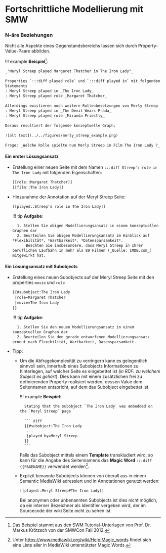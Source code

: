 # Fortschrittliche Modellierung mit SMW

### N-äre Beziehungen


Nicht alle Aspekte eines Gegenstandsbereichs lassen sich durch Property-Value-Paare abbilden.

!!! example
    **Beispiel**[^1]:  

    _"Meryl Streep played Margaret Thatcher in The Iron Lady"_

    Properties `:::diff played role` und `:::diff played in` mit folgenden Statements
    : Meryl Streep played in _The Iron Lady_
    : Meryl Streep played role _Margaret Thatcher_

    Allerdings existieren noch weitere Rollenbesetzungen von Merly Streep
    : Meryl Streep played in _The Devil Wears Prada_
    : Meryl Streep played role _Miranda Priestly_

    Daraus resultiert der folgende konzeptuelle Graph:

    ![alt text](../../figures/merly_streep_example.png)

    Frage: _Welche Rolle spielte nun Merly Streep im Film The Iron Lady ?_

[^1]: Das Beispiel stammt aus den SWM Tutorial-Unterlagen von Prof. Dr. Markus Krötzsch von der SMWCon Fall 2012.

#### Ein erster Lösungsansatz

* Erstellung einer neuen Seite mit dem Namen `:::diff Streep's role in The Iron Lady` mit folgenden Eigenschaften:  
    ``` diff
    [[role::Margaret Thatcher]]  
    [[film::The Iron Lady]] 
    ```

* Hinzunahme der Annotation auf der Meryl Streep Seite:  
    ``` diff
    [[played::Streep's role in The Iron Lady]]
    ```

    !!! tip
        **Aufgabe**:  

        1. Stellen Sie obigen Modellierungsansatz in einem konzeptuellen Graphen dar
        2. Beurteilen Sie obigen Modellierungsansatz im Hinblick auf *Flexibilität*, *Wartbarkeit*, *Datensparsamkeit*. 
            Beachten Sie insbesondere, dass Meryl Streep in Ihrer beruflichen Laufbahn in mehr als 89 Filmen (_Quelle: IMDB.com_) mitgewirkt hat. 

#### Ein Lösungsansatz mit Subobjects

* Erstellung eines neuen Subobjects auf der Meryl Streep Seite mit den properties `movie` und `role`
    ``` diff
    {{#subobject:The Iron Lady 
     |role=Margaret Thatcher 
     |movie=The Iron Lady
    }}
    ```

    !!! tip
        **Aufgabe**:
        
        1. Stellen Sie den neuen Modellierungsansatz in einem konzeptuellen Graphen dar
        2. Beurteilen Sie den gerade entworfenen Modellierungsansatz erneut nach Flexibilität, Wartbarkeit, Datensparsamkeit.  

* Tipp:
    * Um die Abfragekomplexität zu verringern kann es gelegentlich sinnvoll sein, innerhalb eines Subobjects Informationen zu hinterlegen, auf welcher Seite es eingebettet ist (_in RDF: zu welchem Subject es gehört_). Dies kann mit einem zusätzlichen frei zu definierenden Property realisiert werden, dessen Value dem Seitennamen entspricht, auf dem das Subobject eingebettet ist.
    
        !!! example
            **Beispiel**:

            Stating that the subobject `The Iron Lady` was embedded on the `Meryl Streep` page

            ``` diff
            {{#subobject:The Iron Lady 
             ...
             |played by=Meryl Streep 
            }}
            ```

        Falls das Subobject mittels einem **Template** transkludiert wird, so kann für die Angabe des Seitennamens das __Magic Word__ `:::diff {{PAGENAME}}` verwendet werden[^2].

    * Explizit benannte Subobjects können von überall aus in einem Semantic MediaWiki adressiert und in Annotationen genutzt werden:
        ``` diff
        [[played::Meryl Streep#The Iron Lady]]
        ```

        Bei anonymen oder unbenannten Subobjects ist dies nicht möglich, da ein interner Bezeichner als Identifier vergeben wird, der im Sourcecode der wiki Seite nicht zu sehen ist.


[^2]: Unter <https://www.mediawiki.org/wiki/Help:Magic_words> findet sich eine Liste aller in MediaWiki unterstützter Magic Words.
